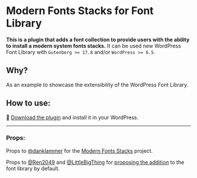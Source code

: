 # Modern Fonts Stacks for Font Library

**This is a plugin that adds a font collection to provide users with the ability to install a modern system fonts stacks.**
It can be used new WordPress Font Library with `Gutenberg >= 17.8` and/or `WordPress >= 6.5`.

## Why?
As an example to showcase the extensibility of the WordPress Font Library.

## How to use:
📁 [Download the plugin](https://github.com/matiasbenedetto/modern-fonts-stacks-for-font-library/files/14666850/modern-fonts-stacks-for-font-library.zip) and install it in your WordPress.

---

### Props:
Props to [@danklammer](https://github.com/danklammer) for the [Modern Fonts Stacks](https://modernfontstacks.com/) project.

Props to [@Ren2049](https://github.com/Ren2049) and [@LittleBigThing](https://github.com/LittleBigThing) for [proposing the addition](https://github.com/WordPress/gutenberg/issues/54186) to the font library by default.
